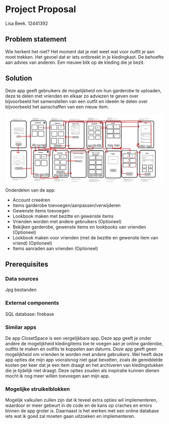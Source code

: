# Project Proposal 
Lisa Beek. 12441392

## Problem statement
Wie herkent het niet? Het moment dat je niet weet wat voor outfit je aan moet trekken. Het gevoel dat er iets ontbreekt in je kledingkast. 
De behoefte aan advies van anderen. Een nieuwe blik op de kleding die je bezit.  
  
## Solution
Deze app geeft gebruikers de mogelijkheid om  hun garderobe te uploaden, deze te delen met vrienden en elkaar zo adviezen te geven over bijvoorbeeld het samenstellen van een outfit en ideeën te delen over bijvoorbeeld het aanschaffen van een nieuw item.  
  
![img](https://github.com/lisa259/MinorProject/blob/master/doc/project.png)  
  
Onderdelen van de app:  
  - Account creeëren 
  - Items garderobe toevoegen/aanpassen/verwijderen 
  - Gewenste items toevoegen 
  - Lookbook maken met bezitte en gewenste items 
  - Vrienden worden met andere gebruikers (Optioneel)
  - Bekijken garderobe, gewenste items en lookbooks van vrienden (Optioneel)
  - Lookbook maken voor vrienden (met de bezitte en gewenste item van vriend)  (Optioneel) 
  - Items aanraden aan vrienden   (Optioneel) 
   
## Prerequisites
### Data sources
Jpg bestanden  
  
### External components
SQL database: firebase

### Similar apps 
De app ClosetSpace is een vergelijkbare app. Deze app geeft je onder andere de mogelijkheid kledingitems toe te voegen aan je online garderobe, outfits te maken en outfits te koppelen aan datums. Deze app geeft geen mogelijkheid om vrienden te worden met andere gebruikers. Wel heeft deze app opties die mijn app vooralsnog niet gaat bevatten, zoals de gemiddelde kosten per keer dat je een item draagt en het archiveren van kledingstukken die je tijdelijk niet draagt. Deze opties zouden als inspiratie kunnen dienen mocht ik nog meer willen toevoegen aan mijn app.

### Mogelijke struikelblokken
Mogelijk valkuilen zullen zijn dat ik teveel extra opties wil implementeren, waardoor er meer gebeurt in de code en de kans op craches en errors binnen de app groter is. Daarnaast is het werken met een online database iets wat ik goed zal moeten gaan uitzoeken en implementeren.
